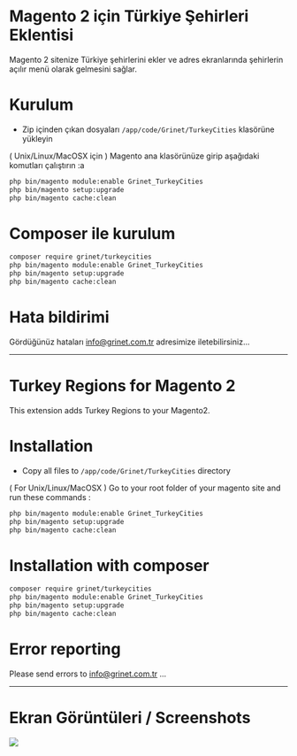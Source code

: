 # Magento 2 için Türkiye Şehirleri Eklentisi

Magento 2 sitenize Türkiye şehirlerini ekler ve adres ekranlarında şehirlerin açılır menü olarak gelmesini sağlar.

# Kurulum
 - Zip içinden çıkan dosyaları `/app/code/Grinet/TurkeyCities` klasörüne yükleyin

( Unix/Linux/MacOSX için ) 
Magento ana klasörünüze girip aşağıdaki komutları çalıştırın :a
```bash
php bin/magento module:enable Grinet_TurkeyCities
php bin/magento setup:upgrade
php bin/magento cache:clean
```

# Composer ile kurulum
```bash
composer require grinet/turkeycities
php bin/magento module:enable Grinet_TurkeyCities
php bin/magento setup:upgrade
php bin/magento cache:clean
```

# Hata bildirimi

Gördüğünüz hataları info@grinet.com.tr adresimize iletebilirsiniz...

-----------------------------------------------------------------

# Turkey Regions for Magento 2

This extension adds Turkey Regions to your Magento2.

# Installation
 - Copy all files to `/app/code/Grinet/TurkeyCities` directory

( For Unix/Linux/MacOSX ) 
Go to your root folder of your magento site and run these commands :
```bash
php bin/magento module:enable Grinet_TurkeyCities
php bin/magento setup:upgrade
php bin/magento cache:clean
```

# Installation with composer
```bash
composer require grinet/turkeycities
php bin/magento module:enable Grinet_TurkeyCities
php bin/magento setup:upgrade
php bin/magento cache:clean
```

# Error reporting

Please send errors to info@grinet.com.tr ...

------------------------------------------------------------------
# Ekran Görüntüleri / Screenshots
<img src="http://grinet.com.tr/images/magento2_regions/frontend_addres_cities.png">
